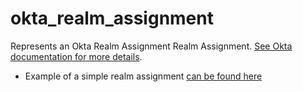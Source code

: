 # okta_realm_assignment

Represents an Okta Realm Assignment
Realm Assignment. [See Okta documentation for more details](https://developer.okta.com/docs/api/openapi/okta-management/management/tag/RealmAssignment/).

- Example of a simple realm assignment [can be found here](./resource.tf)
